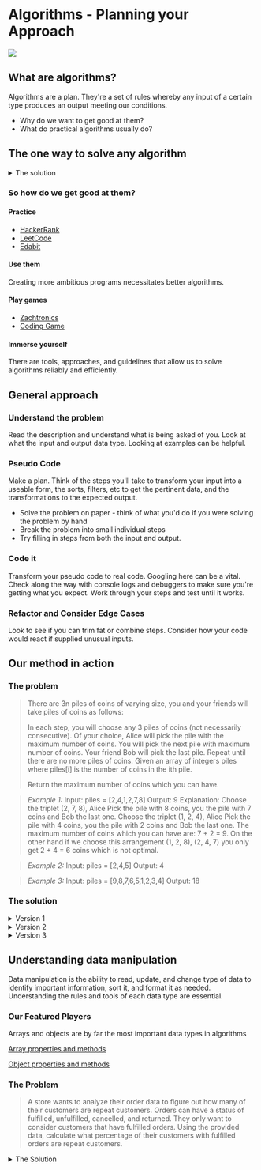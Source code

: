 # Algorithms - Planning your Approach

![](https://media3.giphy.com/media/c4UFjRMfRRkXu/giphy.gif?cid=ecf05e477fe189765b6e09127b23898c9943b33d8179bcf1&rid=giphy.gif)

## What are algorithms?
Algorithms are a plan.  They're a set of rules whereby any input of a certain type produces an output meeting our conditions.

- Why do we want to get good at them?
- What do practical algorithms usually do?

## The one way to solve any algorithm
<details>
<summary>The solution</summary>
	
![](https://i.imgur.com/IlweEFM.gif)

There's no one way to solve every algorithm
</details>

### So how do we get good at them?
#### Practice
- [HackerRank](https://www.hackerrank.com)
- [LeetCode](https://https://leetcode.com/)
- [Edabit](https://edabit.com/)

#### Use them
Creating more ambitious programs necessitates better algorithms.

#### Play games
- [Zachtronics](https://store.steampowered.com/developer/zachtronics)
- [Coding Game](https://www.codingame.com/start)

#### Immerse yourself
There are tools, approaches, and guidelines that allow us to solve algorithms reliably and efficiently.

## General approach
### Understand the problem
Read the description and understand what is being asked of you.  Look at what the input and output data type.  Looking at examples can be helpful.

### Pseudo Code
Make a plan.  Think of the steps you'll take to transform your input into a useable form, the sorts, filters, etc to get the pertinent data, and the transformations to the expected output.

- Solve the problem on paper - think of what you'd do if you were solving the problem by hand
- Break the problem into small individual steps
- Try filling in steps from both the input and output.

### Code it
Transform your pseudo code to real code. Googling here can be a vital. Check along the way with console logs and debuggers to make sure you're getting what you expect. Work through your steps and test until it works.


### Refactor and Consider Edge Cases
Look to see if you can trim fat or combine steps. Consider how your code would react if supplied unusual inputs.

## Our method in action
### The problem

> There are 3n piles of coins of varying size, you and your friends will take piles of coins as follows:
> 
> In each step, you will choose any 3 piles of coins (not necessarily consecutive).
> Of your choice, Alice will pick the pile with the maximum number of coins.
> You will pick the next pile with maximum number of coins.
> Your friend Bob will pick the last pile.
> Repeat until there are no more piles of coins.
> Given an array of integers piles where piles[i] is the number of coins in the ith pile.
> 
> Return the maximum number of coins which you can have.


> *Example 1:* 
> Input: piles = [2,4,1,2,7,8]
> Output: 9
> Explanation: Choose the triplet (2, 7, 8), Alice Pick the pile with 8 coins, you the pile with 7 coins and Bob the last one.
> Choose the triplet (1, 2, 4), Alice Pick the pile with 4 coins, you the pile with 2 coins and Bob the last one.
> The maximum number of coins which you can have are: 7 + 2 = 9.
> On the other hand if we choose this arrangement (1, 2, 8), (2, 4, 7) you only get 2 + 4 = 6 coins which is not optimal.

> *Example 2:* 
> Input: piles = [2,4,5]
> Output: 4


> *Example 3:* 
> Input: piles = [9,8,7,6,5,1,2,3,4]
> Output: 18
 
### The solution
<details>
<summary>Version 1</summary>

```
	let maxCoins = function(piles) { 
	    let count=0
	    while(piles.length>0){
	        let max = Math.max.apply(null, piles)
	        piles.splice(piles.indexOf(max),1)
	        let second=Math.max.apply(null, piles)
	        piles.splice(piles.indexOf(second),1)
	        count+=second
	        piles.splice(piles.indexOf(Math.min.apply(null, piles)),1)
	    }
	    return count
	};
```
	
Time Limit Exceeded on LeetCode
</details>
	
<details>
<summary>Version 2</summary>

```
	let maxCoins = function(piles) { 
		let count=0
    	piles=piles.sort((a,b)=>a-b)
		while(piles.length>1){
     		count+=piles[piles.length-2]
	  		piles.splice(piles.length-2,2)
	   		piles.splice(0,1)
    	}
		return count
	};
```

Completes in 2136 ms
</details>

	
<details>
<summary>Version 3</summary>

```
	let maxCoins = function(piles) { 
	    let count=0
        piles=piles.sort((a,b)=>a-b)
	    for(let i = piles.length-2;i>=piles.length/3;i-=2){
            count+=piles[i]
        }
	    return count
	};
```

Completes in 212 ms
</details>

## Understanding data manipulation
Data manipulation is the ability to read, update, and change type of data to identify important information, sort it, and format it as needed.  Understanding the rules and tools of each data type are essential.

### Our Featured Players
Arrays and objects are by far the most important data types in algorithms

[Array properties and methods](https://www.w3schools.com/jsref/jsref_obj_array.asp)

[Object properties and methods](https://developer.mozilla.org/en-US/docs/Web/JavaScript/Reference/Global_Objects/Object)

### The Problem
>A store wants to analyze their order data to figure out how many of their customers are repeat customers. Orders can have a status of fulfilled, unfulfilled, cancelled, and returned.  They only want to consider customers that have fulfilled orders. Using the provided data, calculate what percentage of their customers with fulfilled orders are repeat customers.

<details>
<summary>The Solution</summary>

```  let customers = {};
  orders.forEach(order => {
    if (order.status === 'fulfilled') {
      if (customers[order.customer_name]) {
        customers[order.customer_name]++;
      } else {
        customers[order.customer_name] = 1;
      }
    }
  });
  let repeatCust =
    (Object.values(customers).filter(cust => cust > 1).length /
      Object.keys(customers).length) *
    100;
  return repeatCust;
```

</details>

